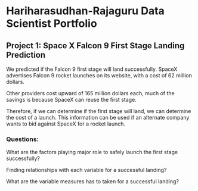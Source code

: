 # Hariharasudhan-Rajaguru Data Scientist Portfolio

## Project 1: Space X Falcon 9 First Stage Landing Prediction

We predicted if the Falcon 9 first stage will land successfully. SpaceX advertises Falcon 9 rocket launches on its website, with a cost of 62 million dollars.

Other providers cost upward of 165 million dollars each, much of the savings is because SpaceX can reuse the first stage. 

Therefore, if we can determine if the first stage will land, we can determine the cost of a launch. This information can be used if an alternate company wants to bid against SpaceX for a rocket launch.

### Questions:

What are the factors playing major role to safely launch the first stage successfully?

Finding relationships with each variable for a successful landing?

What are the variable measures has to taken for a successful landing?


